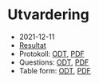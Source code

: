 # Utvardering

 * 2021-12-11
  * [Resultat](20211211.md)
  * Protokoll: [ODT](protokoll.odt), [PDF](protokoll.pdf)
  * Questions: [ODT](questions.odt), [PDF](questions.pdf)
  * Table form: [ODT](utvardering.odt), [PDF](utvardering.pdf)

